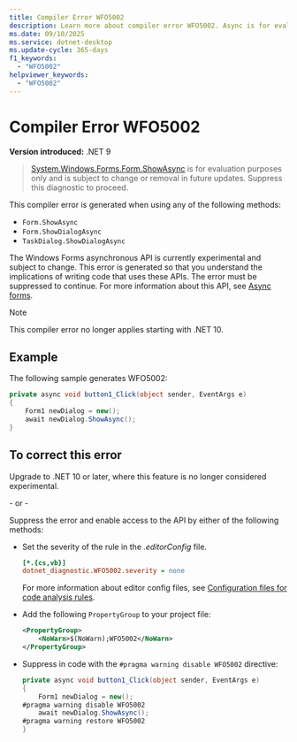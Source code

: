 ```yaml
---
title: Compiler Error WFO5002
description: Learn more about compiler error WFO5002. Async is for evaluation purposes only and subject to change.
ms.date: 09/10/2025
ms.service: dotnet-desktop
ms.update-cycle: 365-days
f1_keywords:
  - "WFO5002"
helpviewer_keywords:
  - "WFO5002"
---
```


# Compiler Error WFO5002

**Version introduced:** .NET 9

> [System.Windows.Forms.Form.ShowAsync](xref:System.Windows.Forms.Form.ShowAsync(System.Windows.Forms.IWin32Window)) is for evaluation purposes only and is subject to change or removal in future updates. Suppress this diagnostic to proceed.

This compiler error is generated when using any of the following methods:

- `Form.ShowAsync`
- `Form.ShowDialogAsync`
- `TaskDialog.ShowDialogAsync`

The Windows Forms asynchronous API is currently experimental and subject to change. This error is generated so that you understand the implications of writing code that uses these APIs. The error must be suppressed to continue. For more information about this API, see [Async forms](../whats-new/net90.md#async-forms).

> [!NOTE]
> This compiler error no longer applies starting with .NET 10.

## Example

The following sample generates WFO5002:

```csharp
private async void button1_Click(object sender, EventArgs e)
{
    Form1 newDialog = new();
    await newDialog.ShowAsync();
}
```

## To correct this error

Upgrade to .NET 10 or later, where this feature is no longer considered experimental.

\- or -

Suppress the error and enable access to the API by either of the following methods:

- Set the severity of the rule in the _.editorConfig_ file.

  ```ini
  [*.{cs,vb}]
  dotnet_diagnostic.WFO5002.severity = none
  ```

  For more information about editor config files, see [Configuration files for code analysis rules](/dotnet/fundamentals/code-analysis/configuration-files).

- Add the following `PropertyGroup` to your project file:

  ```xml
  <PropertyGroup>
      <NoWarn>$(NoWarn);WFO5002</NoWarn>
  </PropertyGroup>
  ```

- Suppress in code with the `#pragma warning disable WFO5002` directive:

  ```csharp
  private async void button1_Click(object sender, EventArgs e)
  {
      Form1 newDialog = new();
  #pragma warning disable WFO5002
      await newDialog.ShowAsync();
  #pragma warning restore WFO5002
  }
  ```
